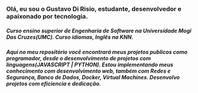 ### Olá, eu sou o Gustavo Di Risio, estudante, desenvolvedor e apaixonado por tecnologia.
##### Curso ensino superior de Engenharia de Software na Universídade Mogi Das Cruzes(UMC). Curso idiomas, Inglês na KNN.

##### Aqui no meu repositório você encontrará meus projetos publicos como programador, desde o desenvolvimento de projetos com linguagens(JAVASCRIPT | PYTHON). Estou implementando meus conhecimento com desenvolvimento web, também com Redes e Segurança, Banco de Dados, Docker, Virtual Machines. Desenvolvo projetos com eficiencia e dedicação.

<div>
  <a href="https://www.linkedin.com/in/gustavorisio/" target="_blank" rel="external"><img src="https://img.shields.io/badge/LinkedIn-0077B5?style=for-the-badge&logo=linkedin&logoColor=white" target="_blank" rel="external" alt=""></a>
  <a href="https://www.instagram.com/gustavo_risio" target="_blank" rel="external"><img src="https://img.shields.io/badge/Instagram-E4405F?style=for-the-badge&logo=instagram&logoColor=white" target="_blank" rel="external" alt=""></a>
  
</div>
<div>

  
  <img src="https://img.shields.io/badge/JavaScript-F7DF1E?style=for-the-badge&logo=javascript&logoColor=black" alt="">
  <img src="https://img.shields.io/badge/Python-14354C?style=for-the-badge&logo=python&logoColor=white" alt="">
  <img src="https://img.shields.io/badge/HTML5-E34F26?style=for-the-badge&logo=html5&logoColor=white" alt="">
</div>


